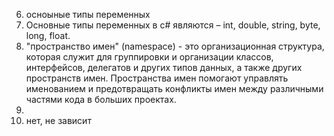 6) осноыные типы переменных 
11) Основные типы переменных  в c# являются – int, double, string, byte, long, float.
16) "пространство имен" (namespace) - это организационная структура, которая служит для группировки и организации классов, интерфейсов, делегатов и других типов данных, а также других пространств имен. Пространства имен помогают управлять именованием и предотвращать конфликты имен между различными частями кода в больших проектах.
21)
 2) нет, не зависит
